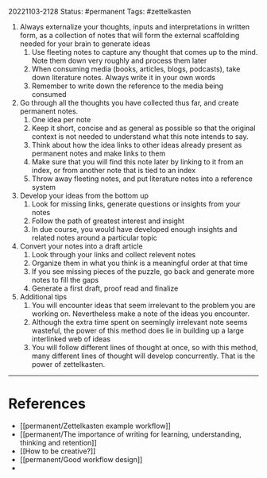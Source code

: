 20221103-2128
Status: #permanent 
Tags: #zettelkasten 

1. Always externalize your thoughts, inputs and interpretations in written form, as a collection of notes that will form the external scaffolding needed for your brain to generate ideas
	1. Use fleeting notes to capture any thought that comes up to the mind. Note them down very roughly and process them later
	2. When consuming media (books, articles, blogs, podcasts), take down literature notes. Always write it in your own words
	3. Remember to write down the reference to the media being consumed
2. Go through all the thoughts you have collected thus far, and create permanent notes.
	1. One idea per note
	2. Keep it short, concise and as general as possible so that the original context is not needed to understand what this note intends to say.
	3. Think about how the idea links to other ideas already present as permanent notes and make links to them
	4. Make sure that you will find this note later by linking to it from an index, or from another note that is tied to an index
	5. Throw away fleeting notes, and put literature notes into a reference system
3. Develop your ideas from the bottom up
	1. Look for missing links, generate questions or insights from your notes
	2. Follow the path of greatest interest and insight
	3. In due course, you would have developed enough insights and related notes around a particular topic
4. Convert your notes into a draft article
	1. Look through your links and collect relevent notes
	2. Organize them in what you think is a meaningful order at that time
	3. If you see missing pieces of the puzzle, go back and generate more notes to fill the gaps
	4. Generate a first draft, proof read and finalize
5. Additional tips
	1. You will encounter ideas that seem irrelevant to the problem you are working on. Nevertheless make a note of the ideas you encounter.
	2. Although the extra time spent on seemingly irrelevant note seems wasteful, the power of this method does lie in building up a large interlinked web of ideas
	3. You will follow different lines of thought at once, so with this method, many different lines of thought will develop concurrently. That is the power of zettelkasten.


---
# References

- [[permanent/Zettelkasten example workflow]]
- [[permanent/The importance of writing for learning, understanding, thinking and retention]]
- [[How to be creative?]]
- [[permanent/Good workflow design]]
- 